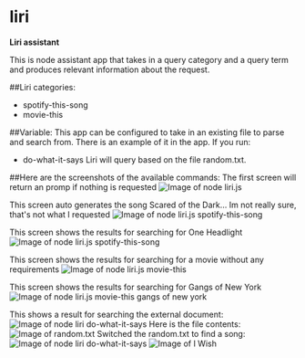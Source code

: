 # liri
**Liri assistant**

This is node assistant app that takes in a query category and a query term and produces relevant information about the request.

##Liri categories:
* spotify-this-song
* movie-this

##Variable:
This app can be configured to take in an existing file to parse and search from. There is an example of it in the app. If you run:
* do-what-it-says
Liri will query based on the file random.txt.

##Here are the screenshots of the available commands:
The first screen will return an promp if nothing is requested
![Image of node liri.js](https://octodex.github.com/images/yaktocat.png)

This screen auto generates the song Scared of the Dark... Im not really sure, that's not what I requested
![Image of node liri.js spotify-this-song](https://octodex.github.com/images/yaktocat.png)

This screen shows the results for searching for One Headlight
![Image of node liri.js spotify-this-song](https://octodex.github.com/images/yaktocat.png)

This screen shows the results for searching for a movie without any requirements
![Image of node liri.js movie-this](https://octodex.github.com/images/yaktocat.png)

This screen shows the results for searching for Gangs of New York
![Image of node liri.js movie-this gangs of new york](https://octodex.github.com/images/yaktocat.png)

This shows a result for searching the external document:
![Image of node liri do-what-it-says](https://octodex.github.com/images/yaktocat.png)
Here is the file contents:
![Image of random.txt](https://octodex.github.com/images/yaktocat.png)
Switched the random.txt to find a song:
![Image of node liri do-what-it-says](https://octodex.github.com/images/yaktocat.png)
![Image of I Wish](https://octodex.github.com/images/yaktocat.png)
